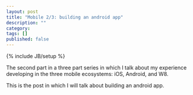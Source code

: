 ```yaml
---
layout: post
title: "Mobile 2/3: building an android app"
description: ""
category: 
tags: []
published: false
---
```

{% include JB/setup %}

The second part in a three part series in which I talk about my experience developing in the three mobile ecosystems: iOS, Android, and W8. 

This is the post in which I will talk about building an android app.

